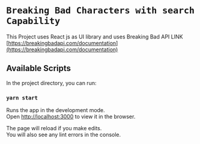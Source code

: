 # `Breaking Bad Characters with search Capability`

This Project uses React js as UI library and uses Breaking Bad API
LINK [https://breakingbadapi.com/documentation](https://breakingbadapi.com/documentation)

## Available Scripts

In the project directory, you can run:

### `yarn start`

Runs the app in the development mode.\
Open [http://localhost:3000](http://localhost:3000) to view it in the browser.

The page will reload if you make edits.\
You will also see any lint errors in the console.
